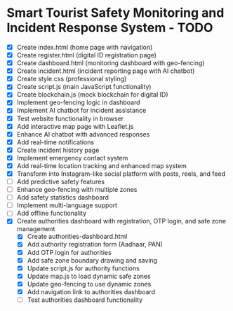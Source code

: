 # Smart Tourist Safety Monitoring and Incident Response System - TODO

- [x] Create index.html (home page with navigation)
- [x] Create register.html (digital ID registration page)
- [x] Create dashboard.html (monitoring dashboard with geo-fencing)
- [x] Create incident.html (incident reporting page with AI chatbot)
- [x] Create style.css (professional styling)
- [x] Create script.js (main JavaScript functionality)
- [x] Create blockchain.js (mock blockchain for digital ID)
- [x] Implement geo-fencing logic in dashboard
- [x] Implement AI chatbot for incident assistance
- [x] Test website functionality in browser
- [x] Add interactive map page with Leaflet.js
- [x] Enhance AI chatbot with advanced responses
- [x] Add real-time notifications
- [x] Create incident history page
- [x] Implement emergency contact system
- [x] Add real-time location tracking and enhanced map system
- [x] Transform into Instagram-like social platform with posts, reels, and feed
- [ ] Add predictive safety features
- [ ] Enhance geo-fencing with multiple zones
- [ ] Add safety statistics dashboard
- [ ] Implement multi-language support
- [ ] Add offline functionality
- [x] Create authorities dashboard with registration, OTP login, and safe zone management
  - [x] Create authorities-dashboard.html
  - [x] Add authority registration form (Aadhaar, PAN)
  - [x] Add OTP login for authorities
  - [x] Add safe zone boundary drawing and saving
  - [x] Update script.js for authority functions
  - [x] Update map.js to load dynamic safe zones
  - [x] Update geo-fencing to use dynamic zones
  - [x] Add navigation link to authorities dashboard
  - [ ] Test authorities dashboard functionality
